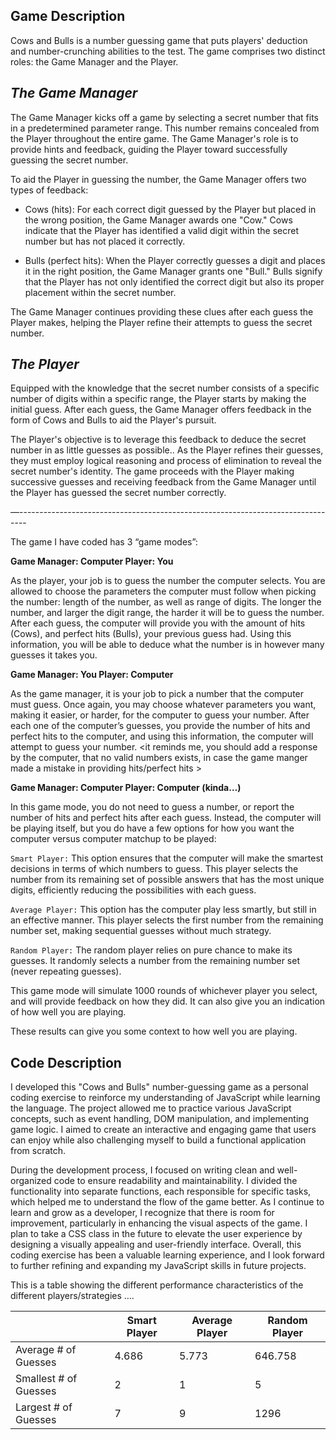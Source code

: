 ## Game Description

Cows and Bulls is a number guessing game that puts players' deduction and number-crunching abilities to the test. The game comprises two distinct roles: the Game Manager and the Player.

## *The Game Manager*

The Game Manager kicks off a game by selecting a secret number that fits in a predetermined parameter range. This number remains concealed from the Player throughout the entire game. The Game Manager's role is to provide hints and feedback, guiding the Player toward successfully guessing the secret number.

To aid the Player in guessing the number, the Game Manager offers two types of feedback:

-   Cows (hits): For each correct digit guessed by the Player but placed in the wrong position, the Game Manager awards one "Cow." Cows indicate that the Player has identified a valid digit within the secret number but has not placed it correctly.
    
-   Bulls (perfect hits): When the Player correctly guesses a digit and places it in the right position, the Game Manager grants one "Bull." Bulls signify that the Player has not only identified the correct digit but also its proper placement within the secret number.
    

The Game Manager continues providing these clues after each guess the Player makes, helping the Player refine their attempts to guess the secret number.

## *The Player*

Equipped with the knowledge that the secret number consists of a specific number of digits within a specific range, the Player starts by making the initial guess. After each guess, the Game Manager offers feedback in the form of Cows and Bulls to aid the Player's pursuit.

The Player's objective is to leverage this feedback to deduce the secret number in as little guesses as possible.. As the Player refines their guesses, they must employ logical reasoning and process of elimination to reveal the secret number's identity. The game proceeds with the Player making successive guesses and receiving feedback from the Game Manager until the Player has guessed the secret number correctly.

—--------------------------------------------------------------------------------

The game I have coded has 3 “game modes”:

**Game Manager: Computer
Player: You**

As the player, your job is to guess the number the computer selects. You are allowed to choose the parameters the computer must follow when picking the number: length of the number, as well as range of digits. The longer the number, and larger the digit range, the harder it will be to guess the number. After each guess, the computer will provide you with the amount of hits (Cows), and perfect hits (Bulls), your previous guess had. Using this information, you will be able to deduce what the number is in however many guesses it takes you.

**Game Manager: You
Player: Computer**

As the game manager, it is your job to pick a number that the computer must guess. Once again, you may choose whatever parameters you want, making it easier, or harder, for the computer to guess your number. After each one of the computer’s guesses, you provide the number of hits and perfect hits to the computer, and using this information, the computer will attempt to guess your number. <it reminds me, you should add a response by the computer, that no valid numbers exists, in case the game manger made a mistake in providing hits/perfect hits >

**Game Manager: Computer
Player: Computer (kinda…)**

In this game mode, you do not need to guess a number, or report the number of hits and perfect hits after each guess. Instead, the computer will be playing itself, but you do have a few options for how you want the computer versus computer matchup to be played:

`Smart Player:` This option ensures that the computer will make the smartest decisions in terms of which numbers to guess. This player selects the number from its remaining set of possible answers that has the most unique digits, efficiently reducing the possibilities with each guess.

`Average Player:` This option has the computer play less smartly, but still in an effective manner. This player selects the first number from the remaining number set, making sequential guesses without much strategy.

`Random Player:` The random player relies on pure chance to make its guesses. It randomly selects a number from the remaining number set (never repeating guesses).

  

This game mode will simulate 1000 rounds of whichever player you select, and will provide feedback on how they did. It can also give you an indication of how well you are playing.

These results can give you some context to how well you are playing.

  

## Code Description

 I developed this "Cows and Bulls" number-guessing game as a personal coding exercise to reinforce my understanding of JavaScript while learning the language. The project allowed me to practice various JavaScript concepts, such as event handling, DOM manipulation, and implementing game logic. I aimed to create an interactive and engaging game that users can enjoy while also challenging myself to build a functional application from scratch.

During the development process, I focused on writing clean and well-organized code to ensure readability and maintainability. I divided the functionality into separate functions, each responsible for specific tasks, which helped me to understand the flow of the game better. As I continue to learn and grow as a developer, I recognize that there is room for improvement, particularly in enhancing the visual aspects of the game. I plan to take a CSS class in the future to elevate the user experience by designing a visually appealing and user-friendly interface. Overall, this coding exercise has been a valuable learning experience, and I look forward to further refining and expanding my JavaScript skills in future projects.

  

This is a table showing the different performance characteristics of the different players/strategies ….

  
|  | Smart Player | Average Player | Random Player |
|--|--|--|--|
| Average # of Guesses |4.686|5.773|646.758
| Smallest # of Guesses|2|1|5
| Largest # of Guesses |7|9|1296
